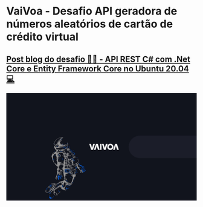 # VaiVoa - Desafio API geradora de números aleatórios de cartão de crédito virtual

## [Post blog do desafio 👨‍💻️ - API REST C# com .Net Core e Entity Framework Core no Ubuntu 20.04 💻](https://www.notion.so/API-REST-C-com-Net-Core-e-Entity-Framework-Core-no-Ubuntu-20-04-79a5efb7f43743d59be4cb3b4767e46b)
![Capa VaiVoa](/Post/1621459750083.jpeg "VaiVoa")
